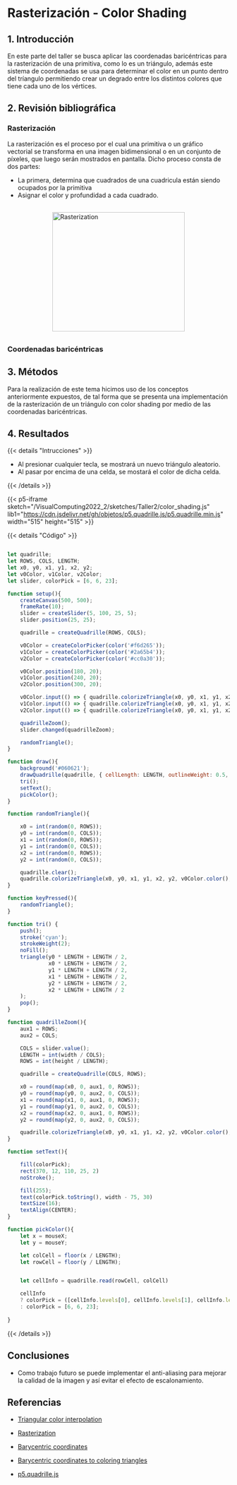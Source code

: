# Rasterización - Color Shading

## 1. Introducción
En este parte del taller se busca aplicar las coordenadas baricéntricas para la rasterización de una primitiva, como lo es un triángulo, además este sistema de coordenadas se usa para determinar el color en un punto dentro del tríangulo permitiendo crear un degrado entre los distintos colores que tiene cada uno de los vértices.

## 2. Revisión bibliográfica

### **Rasterización**

La rasterización es el proceso por el cual una primitiva o un gráfico vectorial se transforma en una imagen bidimensional o en un conjunto de píxeles, que luego serán mostrados en pantalla. Dicho proceso consta de dos partes:

* La primera, determina que cuadrados de una cuadricula están siendo ocupados por la primitiva
* Asignar el color y profundidad a cada cuadrado.

<img src="https://www.scratchapixel.com/images/upload/rasterization/rasterization-triangle1.png?" alt="Rasterization" style="height: 270px; width:300px; margin: 30px auto; display: block;"/>

### **Coordenadas baricéntricas**

## 3. Métodos
Para la realización de este tema hicimos uso de los conceptos anteriormente expuestos, de tal forma que se presenta una implementación de la rasterización de un triángulo con color shading por medio de las coordenadas baricéntricas.

## 4. Resultados

{{< details "Intrucciones" >}}

- Al presionar cualquier tecla, se mostrará un nuevo triángulo aleatorio.
- Al pasar por encima de una celda, se mostará el color de dicha celda.

{{< /details >}}

{{< p5-iframe sketch="/VisualComputing2022_2/sketches/Taller2/color_shading.js" lib1="https://cdn.jsdelivr.net/gh/objetos/p5.quadrille.js/p5.quadrille.min.js" width="515" height="515" >}}

{{< details "Código" >}}
```js

let quadrille;
let ROWS, COLS, LENGTH;
let x0, y0, x1, y1, x2, y2;
let v0Color, v1Color, v2Color;
let slider, colorPick = [6, 6, 23];

function setup(){
    createCanvas(500, 500);
    frameRate(10);
    slider = createSlider(5, 100, 25, 5);
    slider.position(25, 25);

    quadrille = createQuadrille(ROWS, COLS);

    v0Color = createColorPicker(color('#f6d265'));
    v1Color = createColorPicker(color('#2a65b4'));
    v2Color = createColorPicker(color('#cc0a30'));

    v0Color.position(180, 20);
    v1Color.position(240, 20);
    v2Color.position(300, 20);

    v0Color.input(() => { quadrille.colorizeTriangle(x0, y0, x1, y1, x2, y2, v0Color.color(), v1Color.color(), v2Color.color()) });
    v1Color.input(() => { quadrille.colorizeTriangle(x0, y0, x1, y1, x2, y2, v0Color.color(), v1Color.color(), v2Color.color()) });
    v2Color.input(() => { quadrille.colorizeTriangle(x0, y0, x1, y1, x2, y2, v0Color.color(), v1Color.color(), v2Color.color()) });

    quadrilleZoom();
    slider.changed(quadrilleZoom);

    randomTriangle();
}

function draw(){
    background('#060621');
    drawQuadrille(quadrille, { cellLength: LENGTH, outlineWeight: 0.5, outlineColor: color('green'), board: false });
    tri();
    setText();
    pickColor();
}

function randomTriangle(){

    x0 = int(random(0, ROWS));
    y0 = int(random(0, COLS));
    x1 = int(random(0, ROWS));
    y1 = int(random(0, COLS));
    x2 = int(random(0, ROWS));
    y2 = int(random(0, COLS));

    quadrille.clear();
    quadrille.colorizeTriangle(x0, y0, x1, y1, x2, y2, v0Color.color(), v1Color.color(), v2Color.color());
}

function keyPressed(){
    randomTriangle();
}

function tri() {
    push();
    stroke('cyan');
    strokeWeight(2);
    noFill();
    triangle(y0 * LENGTH + LENGTH / 2, 
             x0 * LENGTH + LENGTH / 2, 
             y1 * LENGTH + LENGTH / 2, 
             x1 * LENGTH + LENGTH / 2, 
             y2 * LENGTH + LENGTH / 2, 
             x2 * LENGTH + LENGTH / 2
    );
    pop();
}

function quadrilleZoom(){
    aux1 = ROWS;
    aux2 = COLS;

    COLS = slider.value();
    LENGTH = int(width / COLS);
    ROWS = int(height / LENGTH);

    quadrille = createQuadrille(COLS, ROWS);

    x0 = round(map(x0, 0, aux1, 0, ROWS));
    y0 = round(map(y0, 0, aux2, 0, COLS));
    x1 = round(map(x1, 0, aux1, 0, ROWS));
    y1 = round(map(y1, 0, aux2, 0, COLS));
    x2 = round(map(x2, 0, aux1, 0, ROWS));
    y2 = round(map(y2, 0, aux2, 0, COLS));

    quadrille.colorizeTriangle(x0, y0, x1, y1, x2, y2, v0Color.color(), v1Color.color(), v2Color.color());
}

function setText(){

    fill(colorPick);
    rect(370, 12, 110, 25, 2)
    noStroke();

    fill(255);
    text(colorPick.toString(), width - 75, 30)
    textSize(16);
    textAlign(CENTER);
}

function pickColor(){
    let x = mouseX;
    let y = mouseY;

    let colCell = floor(x / LENGTH);
    let rowCell = floor(y / LENGTH);


    let cellInfo = quadrille.read(rowCell, colCell)

    cellInfo
    ? colorPick = ([cellInfo.levels[0], cellInfo.levels[1], cellInfo.levels[2]])
    : colorPick = [6, 6, 23];
    
}

```
{{< /details >}}

## Conclusiones

* Como trabajo futuro se puede implementar el anti-aliasing para mejorar la calidad de la imagen y así evitar el efecto de escalonamiento.


## Referencias
* [Triangular color interpolation](https://observablehq.com/@toja/triangular-color-interpolation)

* [Rasterization](https://www.scratchapixel.com/lessons/3d-basic-rendering/rasterization-practical-implementation/rasterization-stage)

* [Barycentric coordinates](https://fgiesen.wordpress.com/2013/02/06/the-barycentric-conspirac/)

* [Barycentric coordinates to coloring triangles](https://users.csc.calpoly.edu/~zwood/teaching/csc471/2017F/barycentric.pdf)

* [p5.quadrille.js](https://objetos.github.io/p5.quadrille.js/)

